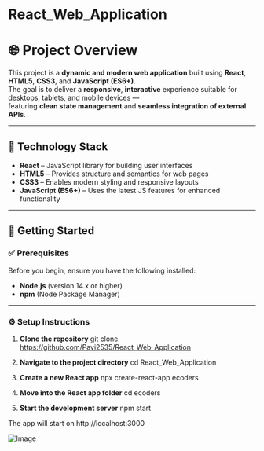 # React_Web_Application
# 🌐 Project Overview

This project is a **dynamic and modern web application** built using **React**, **HTML5**, **CSS3**, and **JavaScript (ES6+)**.  
The goal is to deliver a **responsive**, **interactive** experience suitable for desktops, tablets, and mobile devices —  
featuring **clean state management** and **seamless integration of external APIs**.

---

## 🧰 Technology Stack

- **React** – JavaScript library for building user interfaces  
- **HTML5** – Provides structure and semantics for web pages  
- **CSS3** – Enables modern styling and responsive layouts  
- **JavaScript (ES6+)** – Uses the latest JS features for enhanced functionality  

---

## 🚀 Getting Started

### ✅ Prerequisites
Before you begin, ensure you have the following installed:

- **Node.js** (version 14.x or higher)  
- **npm** (Node Package Manager)

---

### ⚙️ Setup Instructions

1. **Clone the repository**
   git clone https://github.com/Pavi2535/React_Web_Application
   
2. **Navigate to the project directory**
   cd React_Web_Application
   
3. **Create a new React app**
   npx create-react-app ecoders
      
4. **Move into the React app folder**
   cd ecoders
   
6. **Start the development server**
   npm start
   
The app will start on http://localhost:3000
 


![Image](https://github.com/user-attachments/assets/c1a1851b-c3ae-4a3e-9177-bca8fbceac80)
